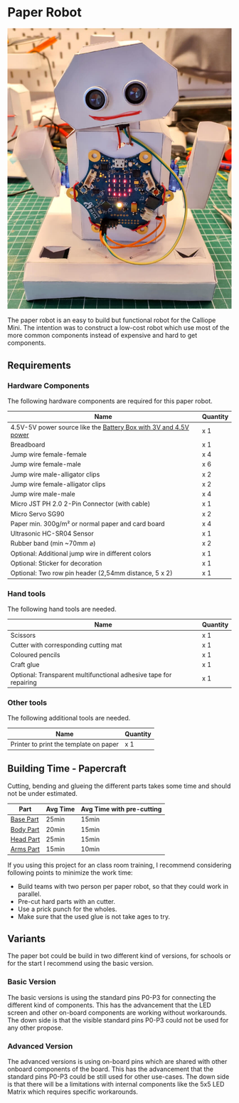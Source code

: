 # Paper Robot

![Example of paper robot](paper_robot.jpg)

The paper robot is an easy to build but functional robot for the Calliope Mini.
The intention was to construct a low-cost robot which use most of the more common components instead of expensive and hard to get components.

## Requirements

### Hardware Components

The following hardware components are required for this paper robot.

| Name                                                                                                | Quantity |
| --------------------------------------------------------------------------------------------------- | -------- |
| 4.5V-5V power source like the [Battery Box with 3V and 4.5V power](/hardware/battery_box/README.md) | x 1      |
| Breadboard                                                                                          | x 1      |
| Jump wire female-female                                                                             | x 4      |
| Jump wire female-male                                                                               | x 6      |
| Jump wire male-alligator clips                                                                      | x 2      |
| Jump wire female-alligator clips                                                                    | x 2      |
| Jump wire male-male                                                                                 | x 4      |
| Micro JST PH 2.0 2-Pin Connector (with cable)                                                       | x 1      |
| Micro Servo SG90                                                                                    | x 2      |
| Paper min. 300g/m² or normal paper and card board                                                   | x 4      |
| Ultrasonic HC-SR04 Sensor                                                                           | x 1      |
| Rubber band (min ~70mm ⌀)                                                                           | x 2      |
| Optional: Additional jump wire in different colors                                                  | x 1      |
| Optional: Sticker for decoration                                                                    | x 1      |
| Optional: Two row pin header (2,54mm distance, 5 x 2)                                               | x 1      |

### Hand tools

The following hand tools are needed.

| Name                                                              | Quantity |
| ----------------------------------------------------------------- | -------- |
| Scissors                                                          | x 1      |
| Cutter with corresponding cutting mat                             | x 1      |
| Coloured pencils                                                  | x 1      |
| Craft glue                                                        | x 1      |
| Optional: Transparent multifunctional adhesive tape for repairing | x 1      |

### Other tools

The following additional tools are needed.

| Name                                   | Quantity |
| -------------------------------------- | -------- |
| Printer to print the template on paper | x 1      |

## Building Time - Papercraft

Cutting, bending and glueing the different parts takes some time and should not be under estimated.

| Part                        | Avg Time | Avg Time with pre-cutting |
| --------------------------- | -------- | ------------------------- |
| [Base Part](base/README.md) | 25min    | 15min                     |
| [Body Part](body/README.md) | 20min    | 15min                     |
| [Head Part](head/README.md) | 25min    | 15min                     |
| [Arms Part](arms/README.md) | 15min    | 10min                     |

If you using this project for an class room training, I recommend considering following points to minimize the work time:

- Build teams with two person per paper robot, so that they could work in parallel.
- Pre-cut hard parts with an cutter.
- Use a prick punch for the wholes.
- Make sure that the used glue is not take ages to try.

## Variants

The paper bot could be build in two different kind of versions, for schools or for the start I recommend using the basic version.

### Basic Version

The basic versions is using the standard pins P0-P3 for connecting the different kind of components.
This has the advancement that the LED screen and other on-board components are working without workarounds.
The down side is that the visible standard pins P0-P3 could not be used for any other propose.

### Advanced Version

The advanced versions is using on-board pins which are shared with other onboard components of the board.
This has the advancement that the standard pins P0-P3 could be still used for other use-cases.
The down side is that there will be a limitations with internal components like the 5x5 LED Matrix which requires specific workarounds.
